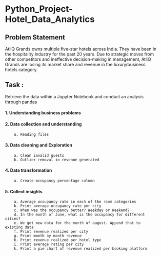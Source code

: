 # Python_Project-Hotel_Data_Analytics

## Problem Statement 

AtliQ Grands owns multiple five-star hotels across India. They have been in the hospitality industry for the past 20 years. Due to strategic moves from other competitors and ineffective decision-making in management, AtliQ Grands are losing its market share and revenue in the luxury/business hotels category.

## Task : 

Retrieve the data within a Jupyter Notebook and conduct an analysis through pandas 

#### 1. Understanding business problems 

#### 2. Data collection and understanding 
        a. Reading files 
        
#### 3. Data cleaning and Exploration 
        a. Clean invalid guests
        b. Outlier removal in revenue generated
  
#### 4. Data transformation 
        a. Create occupancy percentage column
  
#### 5. Collect insights 
        a. Average occupancy rate in each of the room categories
        b. Print average occupancy rate per city
        c. When was the occupancy better? Weekday or Weekend?
        d. In the month of June, what is the occupancy for different cities?
        e. We got new data for the month of august. Append that to existing data
        f. Print revenue realized per city
        g. Print month by month revenue
        h. Print revenue realized per hotel type
        i. Print average rating per city
        k. Print a pie chart of revenue realized per booking platform

